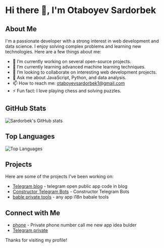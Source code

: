# Hi there 👋, I'm Otaboyev Sardorbek

## About Me

I'm a passionate developer with a strong interest in web development and data science. I enjoy solving complex problems and learning new technologies. Here are a few things about me:

- 🔭 I’m currently working on several open-source projects.
- 🌱 I’m currently learning advanced machine learning techniques.
- 👯 I’m looking to collaborate on interesting web development projects.
- 💬 Ask me about JavaScript, Python, and data analysis.
- 📫 How to reach me: [otaboyevsardorbek1@gmail.com](mailto:otaboyevsardorbek295@gmail.com)
- ⚡ Fun fact: I love playing chess and solving puzzles.

## GitHub Stats

![Sardorbek's GitHub stats](https://github-readme-stats.vercel.app/api?username=otaboyevsardorbek1&show_icons=true&theme=radical)

## Top Languages

![Top Languages](https://github-readme-stats.vercel.app/api/top-langs/?username=otaboyevsardorbek1&layout=compact&theme=radical)

## Projects

Here are some of the projects I've been working on:

- [Telegram blog](https://t.me/otaboyev_sardorbek_blog_dev) - telegram open public app code in blog 
- [Constructor Telegram Bots](https://github.com/otaboyevsardorbek1/Constructor-Telegram-Bots) - Constructor Telegram Bots
- [bable private tools](https://github.com/otaboyevsardorbek1/babel_pro_app) - any app i18n babale tools

## Connect with Me

- [phone](mailto:+998918610470) - Private phone number call me new app idea bulder 
- [Telegram private](https://t.me/prodevuzoff)


Thanks for visiting my profile!
